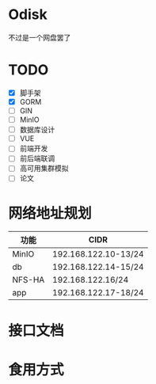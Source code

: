 # Odisk
不过是一个网盘罢了
# TODO
- [x] 脚手架
- [x] GORM
- [ ] GIN
- [ ] MinIO
- [ ] 数据库设计
- [ ] VUE
- [ ] 前端开发
- [ ] 前后端联调
- [ ] 高可用集群模拟
- [ ] 论文
# 网络地址规划
|功能|CIDR|
|---|---|
|MinIO|192.168.122.10-13/24|
|db|192.168.122.14-15/24|
|NFS-HA|192.168.122.16/24|
|app|192.168.122.17-18/24|
# 接口文档
# 食用方式
